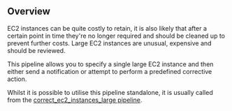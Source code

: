 ## Overview

EC2 instances can be quite costly to retain, it is also likely that after a certain point in time they're no longer required and should be cleaned up to prevent further costs. Large EC2 instances are unusual, expensive and should be reviewed.

This pipeline allows you to specify a single large EC2 instance and then either send a notification or attempt to perform a predefined corrective action.

Whilst it is possible to utilise this pipeline standalone, it is usually called from the [correct_ec2_instances_large pipeline](https://hub.flowpipe.io/mods/turbot/aws_thrifty/pipelines/aws_thrifty.pipeline.correct_ec2_instances_large).